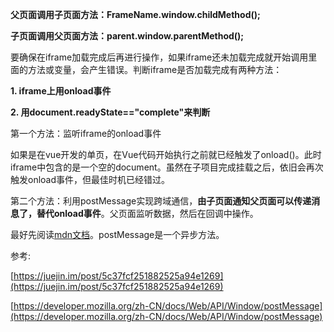 **父页面调用子页面方法：FrameName.window.childMethod();**

**子页面调用父页面方法：parent.window.parentMethod();**



要确保在iframe加载完成后再进行操作，如果iframe还未加载完成就开始调用里面的方法或变量，会产生错误。判断iframe是否加载完成有两种方法：

**1. iframe上用onload事件**

**2. 用document.readyState=="complete"来判断**



第一个方法：监听iframe的onload事件



如果是在vue开发的单页，在Vue代码开始执行之前就已经触发了onload()。此时iframe中包含的是一个空的document。虽然在子项目完成挂载之后，依旧会再次触发onload事件，但最佳时机已经错过。



第二个方法：利用postMessage实现跨域通信，**由子页面通知父页面可以传递消息了，替代onload事件**。父页面监听数据，然后在回调中操作。

最好先阅读[mdn文档](https://developer.mozilla.org/zh-CN/docs/Web/API/Window/postMessage)。postMessage是一个异步方法。



参考:

[https://juejin.im/post/5c37fcf251882525a94e1269](https://juejin.im/post/5c37fcf251882525a94e1269)

[https://developer.mozilla.org/zh-CN/docs/Web/API/Window/postMessage](https://developer.mozilla.org/zh-CN/docs/Web/API/Window/postMessage)




